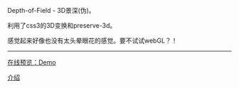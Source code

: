 Depth-of-Field - 3D景深(伪)。 

利用了css3的3D变换和preserve-3d。 

感觉起来好像也没有太头晕眼花的感觉。要不试试webGL？！ 

-----------------------------------  

[在线预览：Demo](https://nostarsnow.github.io/Depth-of-Field/) 

[介绍](https://nostarsnow.github.io/2016/03/15/Depth-of-Field/) 
